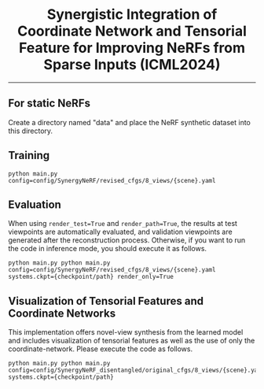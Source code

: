 <div align="center">

# Synergistic Integration of Coordinate Network and Tensorial Feature for Improving NeRFs from Sparse Inputs (ICML2024)

---

</div>

## For static NeRFs
Create a directory named "data" and place the NeRF synthetic dataset into this directory.

## Training
```
python main.py config=config/SynergyNeRF/revised_cfgs/8_views/{scene}.yaml
```


## Evaluation
When using `render_test=True` and `render_path=True`, the results at test viewpoints are automatically evaluated, and validation viewpoints are generated after the reconstruction process. 
Otherwise, if you want to run the code in inference mode, you should execute it as follows. 

```
python main.py python main.py config=config/SynergyNeRF/revised_cfgs/8_views/{scene}.yaml systems.ckpt={checkpoint/path} render_only=True
```

## Visualization of Tensorial Features and Coordinate Networks
This implementation offers novel-view synthesis from the learned model and includes visualization of tensorial features as well as the use of only the coordinate-network. Please execute the code as follows. 

```
python main.py python main.py config=config/SynergyNeRF_disentangled/original_cfgs/8_views/{scene}.yaml systems.ckpt={checkpoint/path}
```
